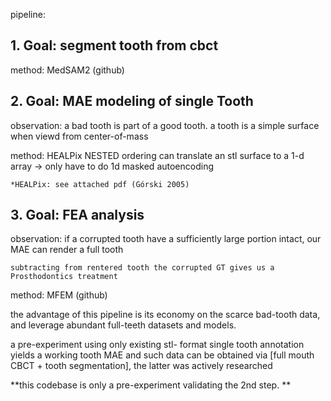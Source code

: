 pipeline:

## 1. Goal: segment tooth from cbct

method: 
    MedSAM2 (github)


## 2. Goal: MAE modeling of single Tooth

observation:
    a bad tooth is part of a good tooth. 
    a tooth is a simple surface when viewd from center-of-mass
    

method:
    HEALPix NESTED ordering can translate an stl surface to a 1-d array 
        -> only have to do 1d masked autoencoding
    
    *HEALPix: see attached pdf (Górski 2005)


## 3. Goal: FEA analysis

observation:
    if a corrupted tooth have a sufficiently large portion intact,
    our MAE can render a full tooth

    subtracting from rentered tooth the corrupted GT gives us a Prosthodontics treatment

method:
    MFEM (github)


the advantage of this pipeline is its economy on the scarce bad-tooth data, and leverage abundant full-teeth datasets and models. 

a pre-experiment using only existing stl- format single tooth annotation yields a working tooth MAE
and such data can be obtained via [full mouth CBCT + tooth segmentation], the latter was actively researched


**this codebase is only a pre-experiment validating the 2nd step. **